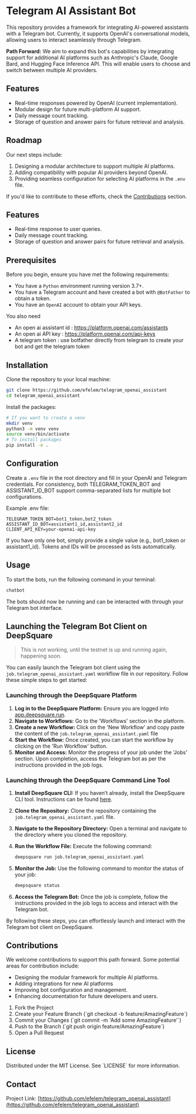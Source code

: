 # Telegram AI Assistant Bot

This repository provides a framework for integrating AI-powered assistants with a Telegram bot. Currently, it supports OpenAI's conversational models, allowing users to interact seamlessly through Telegram.

**Path Forward:** We aim to expand this bot's capabilities by integrating support for additional AI platforms such as Anthropic's Claude, Google Bard, and Hugging Face Inference API. This will enable users to choose and switch between multiple AI providers.

## Features

- Real-time responses powered by OpenAI (current implementation).
- Modular design for future multi-platform AI support.
- Daily message count tracking.
- Storage of question and answer pairs for future retrieval and analysis.

## Roadmap

Our next steps include:
1. Designing a modular architecture to support multiple AI platforms.
2. Adding compatibility with popular AI providers beyond OpenAI.
3. Providing seamless configuration for selecting AI platforms in the `.env` file.

If you'd like to contribute to these efforts, check the [Contributions](#contributions) section.

## Features

- Real-time response to user queries.
- Daily message count tracking.
- Storage of question and answer pairs for future retrieval and analysis.

## Prerequisites

Before you begin, ensure you have met the following requirements:

- You have a `Python` environment running version 3.7+.
- You have a Telegram account and have created a bot with `@BotFather` to obtain a token.
- You have an `OpenAI` account to obtain your API keys.

You also need 

- An open ai assistant id : https://platform.openai.com/assistants
- An open ai API key : https://platform.openai.com/api-keys
- A telegram token : use botfather directly from telegram to create your bot and get the telegram token

## Installation

Clone the repository to your local machine:

```bash
git clone https://github.com/efelem/telegram_openai_assistant
cd telegram_openai_assistant
```

Install the packages:

```bash
# If you want to create a venv
mkdir venv
python3 -m venv venv
source venv/bin/activate
# To install packages
pip install -e .
```

## Configuration

Create a `.env` file in the root directory and fill in your OpenAI and Telegram credentials. For consistency, both TELEGRAM_TOKEN_BOT and ASSISTANT_ID_BOT support comma-separated lists for multiple bot configurations.

Example .env file:

```env
TELEGRAM_TOKEN_BOT=bot1_token,bot2_token
ASSISTANT_ID_BOT=assistant1_id,assistant2_id
CLIENT_API_KEY=your-openai-api-key
```

If you have only one bot, simply provide a single value (e.g., bot1_token or assistant1_id).
Tokens and IDs will be processed as lists automatically.

## Usage

To start the bots, run the following command in your terminal:

```bash
chatbot
```

The bots should now be running and can be interacted with through your Telegram bot interface.

## Launching the Telegram Bot Client on DeepSquare

> This is not working, until the testnet is up and running again, happening soon.

You can easily launch the Telegram bot client using the `job.telegram_openai_assistant.yaml` workflow file in our repository. Follow these simple steps to get started:

### Launching through the DeepSquare Platform

1. **Log in to the DeepSquare Platform:** Ensure you are logged into [app.deepsquare.run](https://app.deepsquare.run).
2. **Navigate to Workflows:** Go to the 'Workflows' section in the platform.
3. **Create a new Workflow:** Click on the 'New Workflow' and copy paste the content of the `job.telegram_openai_assistant.yaml` file
4. **Start the Workflow:** Once created, you can start the workflow by clicking on the 'Run Workflow' button.
5. **Monitor and Access:** Monitor the progress of your job under the 'Jobs' section. Upon completion, access the Telegram bot as per the instructions provided in the job logs.

### Launching through the DeepSquare Command Line Tool

1. **Install DeepSquare CLI:** If you haven’t already, install the DeepSquare CLI tool. Instructions can be found [here](https://docs.deepsquare.run/cli/installation).
2. **Clone the Repository:** Clone the repository containing the `job.telegram_openai_assistant.yaml` file.
3. **Navigate to the Repository Directory:** Open a terminal and navigate to the directory where you cloned the repository.
4. **Run the Workflow File:** Execute the following command:

    ```bash
    deepsquare run job.telegram_openai_assistant.yaml
    ```

5. **Monitor the Job:** Use the following command to monitor the status of your job:

    ```bash
    deepsquare status
    ```

6. **Access the Telegram Bot:** Once the job is complete, follow the instructions provided in the job logs to access and interact with the Telegram bot.

By following these steps, you can effortlessly launch and interact with the Telegram bot client on DeepSquare.




## Contributions

We welcome contributions to support this path forward. Some potential areas for contribution include:

- Designing the modular framework for multiple AI platforms.
- Adding integrations for new AI platforms
- Improving bot configuration and management.
- Enhancing documentation for future developers and users.

1. Fork the Project
2. Create your Feature Branch (\`git checkout -b feature/AmazingFeature\`)
3. Commit your Changes (\`git commit -m 'Add some AmazingFeature'\`)
4. Push to the Branch (\`git push origin feature/AmazingFeature\`)
5. Open a Pull Request

## License

Distributed under the MIT License. See \`LICENSE\` for more information.

## Contact

Project Link: [https://github.com/efelem/telegram_openai_assistant](https://github.com/efelem/telegram_openai_assistant)

